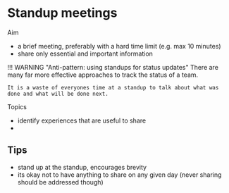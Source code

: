 # Standup meetings

Aim

- a brief meeting, preferably with a hard time limit (e.g. max 10 minutes)
- share only essential and important information

!!! WARNING "Anti-pattern: using standups for status updates"
    There are many far more effective approaches to track the status of a team.

    It is a waste of everyones time at a standup to talk about what was done and what will be done next.

Topics

- identify experiences that are useful to share
-

## Tips

- stand up at the standup, encourages brevity
- its okay not to have anything to share on any given day (never sharing should be addressed though)
